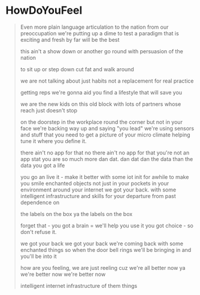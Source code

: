 # HowDoYouFeel

> Even more plain language articulation to the nation from our preoccupation
> we're putting up a dime 
> to test a paradigm
> that is exciting and fresh 
> by far will be the best
> 
> this ain't a show down
> or another go round
> with persuasion
> of the nation
> 
> to sit up or step down
> cut fat and walk around 
> 
> we are not talking about just habits
> not a replacement for real practice
> 
> getting reps
> we're gonna aid you
> find a lifestyle that will save you
> 
> we are the new kids on this old block 
> with lots of partners whose reach just doesn't stop
> 
> on the doorstep 
> in the workplace
> round the corner 
> but not in your face
> we're backing way up 
> and saying "you lead"
> we're using sensors 
> and stuff that you need
> to get a picture of your micro climate
> helping tune it 
> where you define it.
> 
> there ain't no app for that no there ain't no app for that
> you're not an app stat you are so much more dan dat. dan dat dan the data than the data 
> you got a life
> 
> you go an live it - make it better with some iot init
> for awhile to make you smile
> enchanted objects not just in your pockets
> in your environment around your internet
> we got your back. 
> with some intelligent
> infrastructure
> and skills for your departure
> from past dependence on 
> 
> the labels on the box
> ya the labels on the box
> 
> forget that - you got a brain = we'll help you use it
> you got choice - so don't refuse it.
> 
> we got your back
> we got your back
> we're coming back
> with some enchanted things so when the door bell rings
> we'll be bringing in
> and you'll be into it
>  
> how are you feeling, we are just reeling cuz we're
> all better now
> ya we're better now
> we're better now
> 
> intelligent
> internet 
> infrastructure 
> of 
> them things